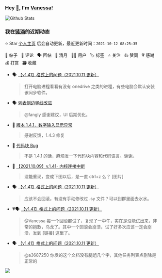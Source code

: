 ### Hey 👋, I'm [Vanessa](http://vanessa.b3log.org/)!

![Github Stats](https://github-readme-stats.vercel.app/api?username=Vanessa219&show_icons=true)

<!--events start -->

### 我在[链滴](https://ld246.com)的近期动态

⭐️ Star [个人主页](https://github.com/Vanessa219/Vanessa219) 后会自动更新，最近更新时间：`2021-10-12 08:25:35`

📝 帖子 &nbsp; 💬 评论 &nbsp; 🗣 回帖 &nbsp; 🌙 清月 &nbsp; 👨‍💻 用户 &nbsp; 🏷️ 标签 &nbsp; ⭐️ 关注 &nbsp; 👍 赞同 &nbsp; 💗 感谢 &nbsp; 💰 打赏 &nbsp; 🗃 收藏

* 🗣 [【v1.41】格式上的问题（2021.10.11 更新）](https://ld246.com/article/1633788940520/comment/1633930914801#comments)

  > 打开电脑进程看看有没有 onedrive 之类的进程，有些电脑会默认安装该同步软件。
* 🗣 [列表侧边竖线改进](https://ld246.com/article/1633793616942/comment/1633921673972#comments)

  > @fangly 感谢建议，UI 后期优化。
* 💬 [版本 1.4.1，数字输入显示异常](https://ld246.com/article/1633949121010/comment/1633962421034#comments)

  > 感谢反馈，1.4.3 修复
* 💬 [代码块 Bug](https://ld246.com/article/1633937592296/comment/1633962282732#comments)

  > 不是 1.4.1 的话，麻烦发一下代码块内容和代码语言。谢谢。
* 💬 [【2021.10.09】v.1.41- 内核连接中断](https://ld246.com/article/1633661689487/comment/1633962071565#comments)

  > 没能重现，变成下图以后，是一直 ctrl+z 么？ [图片]
* 🗣 [【v1.41】格式上的问题（2021.10.11 更新）](https://ld246.com/article/1633788940520/comment/1633931755799#comments)

  > 应该不会回滚，有没有手动修改过 .sy 文件？可以到群里面去水水。
* 💗🗣 [【v1.41】格式上的问题（2021.10.11 更新）](https://ld246.com/article/1633788940520/comment/1633905511769#comments)

  > @Vanessa 每一个回滚都试了，复现了一中午，实在是没能试出来，非常的抱歉，乌龙了。其中一个回滚会崩溃，试了好多次应该一定会崩溃，发到 [链接] 这里了。
* 🗣 [【v1.41】格式上的问题（2021.10.11 更新）](https://ld246.com/article/1633788940520/comment/1633905511769#comments)

  > @a3687250 你发的这个文档没有腿姐几个字，其他任务列表点删除是正常的


<!--events end -->

<a title="Hits" target="_blank" href="https://github.com/Vanessa219/Vanessa219"><img src="https://hits.b3log.org/Vanessa219/Vanessa219.svg"></a>
